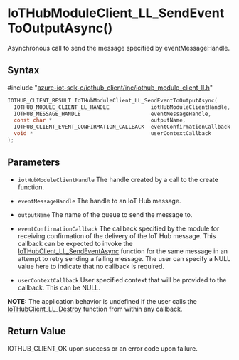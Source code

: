 # IoTHubModuleClient_LL_SendEventToOutputAsync()

Asynchronous call to send the message specified by eventMessageHandle.

## Syntax

\#include "[azure-iot-sdk-c/iothub_client/inc/iothub_module_client_ll.h](../iothub-module-client-ll-h.md)"  
```C
IOTHUB_CLIENT_RESULT IoTHubModuleClient_LL_SendEventToOutputAsync(
  IOTHUB_MODULE_CLIENT_LL_HANDLE             iotHubModuleClientHandle,
  IOTHUB_MESSAGE_HANDLE                      eventMessageHandle,
  const char *                               outputName,
  IOTHUB_CLIENT_EVENT_CONFIRMATION_CALLBACK  eventConfirmationCallback,
  void *                                     userContextCallback
);
```

## Parameters
* `iotHubModuleClientHandle` The handle created by a call to the create function. 

* `eventMessageHandle` The handle to an IoT Hub message. 

* `outputName` The name of the queue to send the message to. 

* `eventConfirmationCallback` The callback specified by the module for receiving confirmation of the delivery of the IoT Hub message. This callback can be expected to invoke the [IoTHubClient_LL_SendEventAsync](../iothub-client-ll-h/iothubclient-ll-sendeventasync.md) function for the same message in an attempt to retry sending a failing message. The user can specify a NULL value here to indicate that no callback is required. 

* `userContextCallback` User specified context that will be provided to the callback. This can be NULL.

**NOTE:** The application behavior is undefined if the user calls the [IoTHubClient_LL_Destroy](../iothub-client-ll-h/iothubclient-ll-destroy.md) function from within any callback.

## Return Value
IOTHUB_CLIENT_OK upon success or an error code upon failure.

